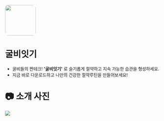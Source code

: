 <img src="https://github.com/user-attachments/assets/0dab53d1-12ea-4094-a6d7-bd10e9813e09" 
     style="width: 100px; height: 100px; border-radius: 10px;">

# 굴비잇기

- 굴비들의 짠테크! **'굴비잇기'** 로 슬기롭게 절약하고 지속 가능한 습관을 형성하세요. 
- 지금 바로 다운로드하고 나만의 건강한 절약루틴을 만들어보세요!

# 📷 소개 사진
<picture>
    <img src ="https://github.com/user-attachments/assets/fdfc4d30-f3ee-4861-89d9-f4b4d90a5856">
</picture>
